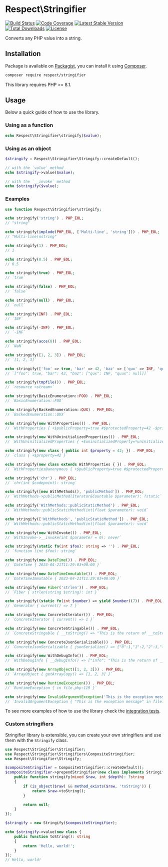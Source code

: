 # Respect\Stringifier

[![Build Status](https://img.shields.io/github/actions/workflow/status/Respect/Stringifier/continuous-integration.yml?branch=master&style=flat-square)](https://github.com/Respect/Stringifier/actions/workflows/continuous-integration.yml)
[![Code Coverage](https://img.shields.io/codecov/c/github/Respect/Stringifier?style=flat-square)](https://codecov.io/gh/Respect/Stringifier)
[![Latest Stable Version](https://img.shields.io/packagist/v/respect/stringifier.svg?style=flat-square)](https://packagist.org/packages/respect/stringifier)
[![Total Downloads](https://img.shields.io/packagist/dt/respect/stringifier.svg?style=flat-square)](https://packagist.org/packages/respect/stringifier)
[![License](https://img.shields.io/packagist/l/respect/stringifier.svg?style=flat-square)](https://packagist.org/packages/respect/stringifier)

Converts any PHP value into a string.

## Installation

Package is available on [Packagist](https://packagist.org/packages/respect/stringifier), you can install it
using [Composer](http://getcomposer.org).

```bash
composer require respect/stringifier
```

This library requires PHP >= 8.1.

## Usage

Below a quick guide of how to use the library.

### Using as a function

```php
echo Respect\Stringifier\stringify($value);
```

### Using as an object

```php
$stringify = Respect\Stringifier\Stringify::createDefault();

// with the `value` method
echo $stringify->value($value);

// with the `__invoke` method
echo $stringify($value);
```

### Examples

```php
use function Respect\Stringifier\stringify;

echo stringify('string') . PHP_EOL;
// "string"

echo stringify(implode(PHP_EOL, ['Multi-line', 'string'])) . PHP_EOL;
// "Multi-line\nstring"

echo stringify(1) . PHP_EOL;
// 1

echo stringify(0.5) . PHP_EOL;
// 0.5

echo stringify(true) . PHP_EOL;
// `true`

echo stringify(false) . PHP_EOL;
// `false`

echo stringify(null) . PHP_EOL;
// `null`

echo stringify(INF) . PHP_EOL;
// `INF`

echo stringify(-INF) . PHP_EOL;
// `-INF`

echo stringify(acos(8)) . PHP_EOL;
// `NaN`

echo stringify([1, 2, 3]) . PHP_EOL;
// `[1, 2, 3]`

echo stringify(['foo' => true, 'bar' => 42, 'baz' => ['qux' => INF, 'quux' => null]]) . PHP_EOL;
// `["foo": true, "bar": 42, "baz": ["qux": INF, "quux": null]]`

echo stringify(tmpfile()) . PHP_EOL;
// `resource <stream>`

echo stringify(BasicEnumeration::FOO) . PHP_EOL;
// `BasicEnumeration::FOO`

echo stringify(BackedEnumeration::QUX) . PHP_EOL;
// `BackedEnumeration::QUX`

echo stringify(new WithProperties()) . PHP_EOL;
// `WithProperties { +$publicProperty=true #$protectedProperty=42 -$privateProperty="something" }`

echo stringify(new WithUninitializedProperties()) . PHP_EOL;
// `WithUninitializedProperties { +$uninitializedProperty=*uninitialized* }`

echo stringify(new class { public int $property = 42; }) . PHP_EOL;
// `class { +$property=42 }`

echo stringify(new class extends WithProperties { }) . PHP_EOL;
// `WithProperties@anonymous { +$publicProperty=true #$protectedProperty=42 }`

echo stringify('chr') . PHP_EOL;
// `chr(int $codepoint): string`

echo stringify([new WithMethods(), 'publicMethod']) . PHP_EOL;
// `WithMethods->publicMethod(Iterator&Countable $parameter): ?static`

echo stringify('WithMethods::publicStaticMethod') . PHP_EOL;
// `WithMethods::publicStaticMethod(int|float $parameter): void`

echo stringify(['WithMethods', 'publicStaticMethod']) . PHP_EOL;
// `WithMethods::publicStaticMethod(int|float $parameter): void`

echo stringify(new WithInvoke()) . PHP_EOL;
// `WithInvoke->__invoke(int $parameter = 0): never`

echo stringify(static fn(int $foo): string => '') . PHP_EOL;
// `function (int $foo): string`

echo stringify(new DateTime()) . PHP_EOL;
// `DateTime { 2023-04-21T11:29:03+00:00 }`

echo stringify(new DateTimeImmutable()) . PHP_EOL;
// `DateTimeImmutable { 2023-04-21T11:29:03+00:00 }`

echo stringify(new Fiber('strlen')) . PHP_EOL;
// `Fiber { strlen(string $string): int }`

echo stringify((static fn(int $number) => yield $number)(7)) . PHP_EOL;
// `Generator { current() => 7 }`

echo stringify(new ConcreteIterator()) . PHP_EOL;
// `ConcreteIterator { current() => 1 }`

echo stringify(new ConcreteStringable()) . PHP_EOL;
// `ConcreteStringable { __toString() => "This is the return of __toString()" }`

echo stringify(new ConcreteJsonSerializable()) . PHP_EOL;
// `ConcreteJsonSerializable { jsonSerialize() => {"0":1,"1":2,"2":3,"foo":true} }`

echo stringify(new WithDebugInfo()) . PHP_EOL;
// `WithDebugInfo { __debugInfo() => ["info": "This is the return of __debugInfo()"] }`

echo stringify(new ArrayObject([1, 2, 3])) . PHP_EOL;
// `ArrayObject { getArrayCopy() => [1, 2, 3] }`

echo stringify(new RuntimeException()) . PHP_EOL;
// `RuntimeException { in file.php:119 }`

echo stringify(new InvalidArgumentException('This is the exception message')) . PHP_EOL;
// `InvalidArgumentException { "This is the exception message" in file.php:112 }`
```

To see more examples of how to use the library check the [integration tests](tests/integration).

### Custom stringifiers

Stringifier library is extensible, you can create your own stringifiers and use them with the `Stringify` class.

```php
use Respect\Stringifier\Stringifier;
use Respect\Stringifier\Stringifiers\CompositeStringifier;
use Respect\Stringifier\Stringify;

$compositeStringifier = CompositeStringifier::createDefault();
$compositeStringifier->prependStringifier(new class implements Stringifier {
    public function stringify(mixed $raw, int $depth): ?string
    {
        if (is_object($raw) && method_exists($raw, 'toString')) {
            return $raw->toString();
        }

        return null;
    }
});

$stringify = new Stringify($compositeStringifier);

echo $stringify->value(new class {
    public function toString(): string
    {
        return 'Hello, world!';
    }
});
// Hello, world!
```